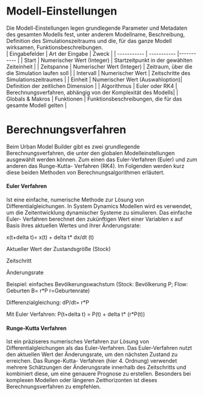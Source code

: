 # Modell-Einstellungen
Die Modell-Einstellungen legen grundlegende Parameter und Metadaten des gesamten Modells fest, unter anderem Modellname, Beschreibung, Definition des Simulationszeitraums und die, für das ganze Modell wirksamen, Funktionsbeschreibungen.  
| Eingabefelder     | Art der Eingabe |    Zweck        |
| ----------- | ----------- |----------- |
| Start    | Numerischer Wert (Integer)     |  Startzeitpunkt in der gewählten Zeiteinheit |
| Zeitspanne | Numerischer Wert (Integer)    |   Zeitraum, über die die Simulation laufen soll     |
| Intervall | Numerischer Wert   | Zeitschritte des Simulationszeitraumes |
| Einheit | Numerischer Wert (Auswahloption)| Definition der zeitlichen Dimension |
| Algorithmus | Euler oder RK4 | Berechnungsverfahren, abhängig von der Komplexität des Modells|
| Globals & Makros | Funktionen | Funktionsbeschreibungen, die für das gesamte Modell gelten  |

# Berechnungsverfahren

Beim Urban Model Builder gibt es zwei grundlegende Berechnungsverfahren, die unter den globalen Modelleinstellungen ausgewählt werden können. Zum einen das Euler-Verfahren (Euler) und zum anderen das Runge-Kutta- Verfahren (RK4). Im Folgenden werden kurz diese beiden Methoden von Berechnungsalgorithmen erläutert.

#### Euler Verfahren

Ist eine einfache, numerische Methode zur Lösung von Differentialgleichungen. In System Dynamics Modellen wird es verwendet, um die Zeitentwicklung dynamischer Systeme zu simulieren. Das einfache Euler- Verfahren berechnet den zukünftigen Wert einer Variablen x auf Basis ihres aktuellen Wertes und ihrer Änderungsrate: 

x(t+delta t)= x(t) + delta t* dx/dt (t)


Aktueller Wert der Zustandsgröße (Stock)

Zeitschritt 

Änderungsrate 

Beispiel: einfaches Bevölkerungswachstum (Stock: Bevölkerung P; Flow: Geburten B= r*P r=Geburtenrate) 

Differenzialgleichung: dP/dt= r*P

Mit Euler Verfahren: P(t+delta t) = P(t) + delta t* (r*P(t))

#### Runge-Kutta Verfahren

Ist ein präziseres numerisches Verfahren zur Lösung von Differentialgleichungen als das Euler-Verfahren. Das Euler-Verfahren nutzt den aktuellen Wert der Änderungsrate, um den nächsten Zustand zu erreichen. Das Runge-Kutta- Verfahren (hier 4. Ordnung) verwendet mehrere Schätzungen der Änderungsrate innerhalb des Zeitschritts und kombiniert diese, um eine genauere Prognose zu erstellen.
Besonders bei komplexen Modellen oder längeren Zeithorizonten ist dieses Berechnungsverfahren zu empfehlen.
